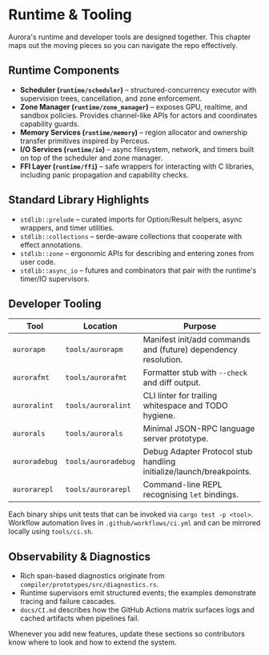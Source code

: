 # Runtime & Tooling

Aurora's runtime and developer tools are designed together. This chapter maps
out the moving pieces so you can navigate the repo effectively.

## Runtime Components

- **Scheduler (`runtime/scheduler`)** – structured-concurrency executor with
  supervision trees, cancellation, and zone enforcement.
- **Zone Manager (`runtime/zone_manager`)** – exposes GPU, realtime, and sandbox
  policies. Provides channel-like APIs for actors and coordinates capability
  guards.
- **Memory Services (`runtime/memory`)** – region allocator and ownership
  transfer primitives inspired by Perceus.
- **I/O Services (`runtime/io`)** – async filesystem, network, and timers built
  on top of the scheduler and zone manager.
- **FFI Layer (`runtime/ffi`)** – safe wrappers for interacting with C
  libraries, including panic propagation and capability checks.

## Standard Library Highlights

- `stdlib::prelude` – curated imports for Option/Result helpers, async wrappers,
  and timer utilities.
- `stdlib::collections` – serde-aware collections that cooperate with effect
  annotations.
- `stdlib::zone` – ergonomic APIs for describing and entering zones from user
  code.
- `stdlib::async_io` – futures and combinators that pair with the runtime's
  timer/IO supervisors.

## Developer Tooling

| Tool | Location | Purpose |
| --- | --- | --- |
| `aurorapm` | `tools/aurorapm` | Manifest init/add commands and (future) dependency resolution. |
| `aurorafmt` | `tools/aurorafmt` | Formatter stub with `--check` and diff output. |
| `auroralint` | `tools/auroralint` | CLI linter for trailing whitespace and TODO hygiene. |
| `aurorals` | `tools/aurorals` | Minimal JSON-RPC language server prototype. |
| `auroradebug` | `tools/auroradebug` | Debug Adapter Protocol stub handling initialize/launch/breakpoints. |
| `aurorarepl` | `tools/aurorarepl` | Command-line REPL recognising `let` bindings. |

Each binary ships unit tests that can be invoked via `cargo test -p <tool>`.
Workflow automation lives in `.github/workflows/ci.yml` and can be mirrored
locally using `tools/ci.sh`.

## Observability & Diagnostics

- Rich span-based diagnostics originate from `compiler/prototypes/src/diagnostics.rs`.
- Runtime supervisors emit structured events; the examples demonstrate tracing
  and failure cascades.
- `docs/CI.md` describes how the GitHub Actions matrix surfaces logs and cached
  artifacts when pipelines fail.

Whenever you add new features, update these sections so contributors know where
to look and how to extend the system.
